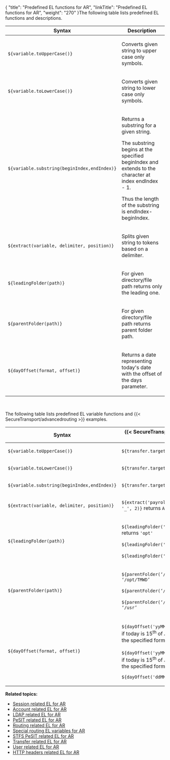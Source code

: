 {
    "title": "Predefined EL functions for AR",
    "linkTitle": "Predefined EL functions for AR",
    "weight": "270"
}The following table lists predefined EL functions and descriptions.

<table>
   <thead>
      <tr>
<th class="HeadE-Column1-Header1">Syntax         </th>
<th class="HeadD-Column1-Header1">Description         </th>
      </tr>
   </thead>
   <tbody>
      <tr>
         <td><p><code>${variable.toUpperCase()}</code></p>         </td>
         <td><p>Converts given string to upper case only symbols.</p>         </td>
      </tr>
      <tr>
         <td><p><code>${variable.toLowerCase()}</code></p>         </td>
         <td><p>Converts given string to lower case only symbols.</p>         </td>
      </tr>
      <tr>
         <td><p><code>${variable.substring(beginIndex,endIndex)}</code></p>         </td>
         <td><p>Returns a substring for a given string.</p>
<p>The substring begins at the specified beginIndex and
extends to the character at index endIndex - 1.</p>
<p>Thus the length of the substring is endIndex-beginIndex.</p>         </td>
      </tr>
      <tr>
         <td><p><code>${extract(variable, delimiter, position)}</code></p>         </td>
         <td><p>Splits given string to tokens based on a delimiter.</p>         </td>
      </tr>
      <tr>
         <td><p><code>${leadingFolder(path)}</code></p>         </td>
         <td><p>For given directory/file path returns only the leading one.</p>         </td>
      </tr>
      <tr>
         <td><p><code>${parentFolder(path)}</code></p>         </td>
         <td><p>For given directory/file path returns parent folder path.</p>         </td>
      </tr>
      <tr>
         <td><p><code>${dayOffset(format, offset)}</code></p>         </td>
         <td><p>Returns a date representing today's date with the offset of the days parameter.</p>         </td>
      </tr>
   </tbody>
</table>

 

The following table lists predefined EL variable functions and {{< SecureTransport/advancedrouting  >}} examples.

<table>
   <thead>
      <tr>
<th class="HeadE-Column1-Header1">Syntax         </th>
<th class="HeadD-Column1-Header1">{{< SecureTransport/advancedrouting  >}} Usage         </th>
      </tr>
   </thead>
   <tbody>
      <tr>
         <td><p><code>${variable.toUpperCase()}</code></p>         </td>
         <td><p><code>${transfer.target.toUpperCase()}</code></p>         </td>
      </tr>
      <tr>
         <td><p><code>${variable.toLowerCase()}</code></p>         </td>
         <td><p><code>${transfer.target.toLowerCase()}</code></p>         </td>
      </tr>
      <tr>
         <td><p><code>${variable.substring(beginIndex,endIndex)}</code></p>         </td>
         <td><p><code>${transfer.target.substring(0,5)}</code></p>         </td>
      </tr>
      <tr>
         <td><p><code>${extract(variable, delimiter, position)}</code></p>         </td>
         <td><p><code>${extract('payroll_Axway_21457584375.txt', '_', 2)}</code>
returns <code>Axway</code></p>         </td>
      </tr>
      <tr>
         <td><p><code>${leadingFolder(path)}</code></p>         </td>
         <td><p><code>${leadingFolder('/opt/TMWD/st51')}</code> - returns <code>'opt'</code></p>
<p><code>${leadingFolder('/opt')}</code> - returns <code>'opt'</code></p>
<p><code>${leadingFolder('/')}</code> - returns <code>'/'</code></p>         </td>
      </tr>
      <tr>
         <td><p><code>${parentFolder(path)}</code></p>         </td>
         <td><p><code>${parentFolder(‘/opt/TMWD/st51’)}</code> - returns <code>‘/opt/TMWD’</code></p>
<p><code>${parentFolder(‘/’)}</code> - returns <code>‘/’</code></p>
<p><code>${parentFolder(‘/usr/file.txt’)}</code> - returns <code>‘/usr’</code></p>         </td>
      </tr>
      <tr>
         <td><p><code>${dayOffset(format, offset)}</code></p>         </td>
         <td><p><code>${dayOffset('yyMMdd', '-5')}</code> - returns 10<sup>th</sup> if today is 15<sup>th</sup> of August
formatted as per the specified format parameter - <code>120810</code>.</p>
<p><code>${dayOffset('yyMMdd', '+7')}</code> - returns 22<sup>th</sup> if today is 15<sup>th</sup> of August
formatted as per the specified format parameter - 120822.</p>
<p><code>${dayOffset('ddMMyy', '+1')} ge '090414'}</code></p>         </td>
      </tr>
   </tbody>
</table>

**Related topics:**

-   <a href="../r_st_session_related" class="MCXref xref">Session related EL for AR</a>
-   <a href="../r_st_account_related" class="MCXref xref">Account related EL for AR</a>
-   <a href="../r_st_ldap_related" class="MCXref xref">LDAP related EL for AR</a>
-   <a href="../r_st_pesit_related" class="MCXref xref">PeSIT related EL for AR</a>
-   <a href="../r_st_routing_related" class="MCXref xref">Routing related EL for AR</a>
-   <a href="../r_st_special_routing_variables" class="MCXref xref">Special routing EL variables for AR</a>
-   <a href="../r_st_stfs_pesit_related" class="MCXref xref">STFS PeSIT related EL for AR</a>
-   <a href="../r_st_transfer_related" class="MCXref xref">Transfer related EL for AR</a>
-   <a href="../r_st_user_related" class="MCXref xref">User related EL for AR</a>
-   <a href="../r_st_http_headers" class="MCXref xref">HTTP headers related EL for AR</a>
